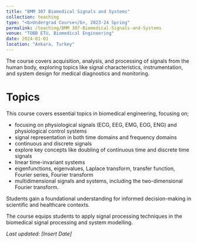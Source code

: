 ```yaml
---
title: "BMM 307 Biomedical Signals and Systems"
collection: teaching
type: "<b>Undergrad Course</b>, 2023-24 Spring"
permalink: /teaching/BMM 307-Biomedical-Signals-and-Systems
venue: "TOBB ETU, Biomedical Engineering"
date: 2024-01-01
location: "Ankara, Turkey"
---
```



The course covers acquisition, analysis, and processing of signals from the human body, exploring topics like signal characteristics, instrumentation, and system design for medical diagnostics and monitoring. 

Topics 
======
This course covers essential topics in biomedical engineering, focusing on;
<ul>
  <li>focusing on physiological signals (ECG, EEG, EMG, EOG, ENG) and physiological control systems</li>
  <li>signal representation in both time domains and frequency domains</li>
  <li>continuous and discrete signals</li>
  <li>explore key concepts like doubling of continuous time and discrete time signals</li>
  <li>linear time-invariant systems</li>
  <li>eigenfunctions, eigenvalues, Laplace transform, transfer function, Fourier series, Fourier transform</li>
  <li>multidimensional signals and systems, including the two-dimensional Fourier transform.</li>
</ul>
Students gain a foundational understanding for informed decision-making in scientific and healthcare contexts.

The course equips students to apply signal processing techniques in the biomedical signal processing and system modelling.

<p><em>Last updated: [Insert Date]</em></p>